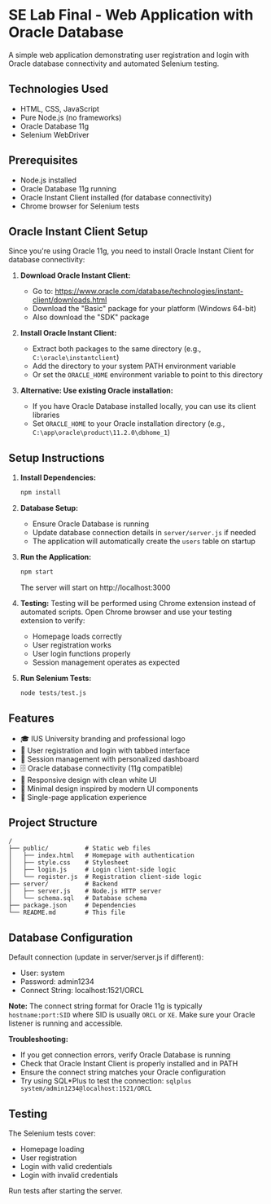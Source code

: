 # SE Lab Final - Web Application with Oracle Database

A simple web application demonstrating user registration and login with Oracle database connectivity and automated Selenium testing.

## Technologies Used
- HTML, CSS, JavaScript
- Pure Node.js (no frameworks)
- Oracle Database 11g
- Selenium WebDriver

## Prerequisites
- Node.js installed
- Oracle Database 11g running
- Oracle Instant Client installed (for database connectivity)
- Chrome browser for Selenium tests

## Oracle Instant Client Setup

Since you're using Oracle 11g, you need to install Oracle Instant Client for database connectivity:

1. **Download Oracle Instant Client:**
   - Go to: https://www.oracle.com/database/technologies/instant-client/downloads.html
   - Download the "Basic" package for your platform (Windows 64-bit)
   - Also download the "SDK" package

2. **Install Oracle Instant Client:**
   - Extract both packages to the same directory (e.g., `C:\oracle\instantclient`)
   - Add the directory to your system PATH environment variable
   - Or set the `ORACLE_HOME` environment variable to point to this directory

3. **Alternative: Use existing Oracle installation:**
   - If you have Oracle Database installed locally, you can use its client libraries
   - Set `ORACLE_HOME` to your Oracle installation directory (e.g., `C:\app\oracle\product\11.2.0\dbhome_1`)

## Setup Instructions

1. **Install Dependencies:**
   ```bash
   npm install
   ```

2. **Database Setup:**
   - Ensure Oracle Database is running
   - Update database connection details in `server/server.js` if needed
   - The application will automatically create the `users` table on startup

3. **Run the Application:**
   ```bash
   npm start
   ```
   The server will start on http://localhost:3000

4. **Testing:**
   Testing will be performed using Chrome extension instead of automated scripts.
   Open Chrome browser and use your testing extension to verify:
   - Homepage loads correctly
   - User registration works
   - User login functions properly
   - Session management operates as expected

4. **Run Selenium Tests:**
   ```bash
   node tests/test.js
   ```

## Features
- 🎓 IUS University branding and professional logo
- 🔐 User registration and login with tabbed interface
- 👤 Session management with personalized dashboard
- 🗄️ Oracle database connectivity (11g compatible)
- 📱 Responsive design with clean white UI
- 🎨 Minimal design inspired by modern UI components
- 🚀 Single-page application experience

## Project Structure
```
/
├── public/          # Static web files
│   ├── index.html   # Homepage with authentication
│   ├── style.css    # Stylesheet
│   ├── login.js     # Login client-side logic
│   └── register.js  # Registration client-side logic
├── server/          # Backend
│   ├── server.js    # Node.js HTTP server
│   └── schema.sql   # Database schema
├── package.json     # Dependencies
└── README.md        # This file
```

## Database Configuration
Default connection (update in server/server.js if different):
- User: system
- Password: admin1234
- Connect String: localhost:1521/ORCL

**Note:** The connect string format for Oracle 11g is typically `hostname:port:SID` where SID is usually `ORCL` or `XE`. Make sure your Oracle listener is running and accessible.

**Troubleshooting:**
- If you get connection errors, verify Oracle Database is running
- Check that Oracle Instant Client is properly installed and in PATH
- Ensure the connect string matches your Oracle configuration
- Try using SQL*Plus to test the connection: `sqlplus system/admin1234@localhost:1521/ORCL`

## Testing
The Selenium tests cover:
- Homepage loading
- User registration
- Login with valid credentials
- Login with invalid credentials

Run tests after starting the server.